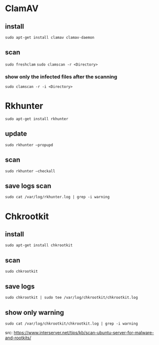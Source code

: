 # ClamAV
## install
```sudo apt-get install clamav clamav-daemon```
## scan
```sudo freshclam```
```sudo clamscan -r <Directory>```
### show only the infected files after the scanning
```sudo clamscan -r -i <Directory>```

# Rkhunter
```sudo apt-get install rkhunter```
## update
```sudo rkhunter –propupd```
## scan
```sudo rkhunter –checkall```
## save logs scan
```sudo cat /var/log/rkhunter.log | grep -i warning```

# Chkrootkit
## install
```sudo apt-get install chkrootkit```
## scan
```sudo chkrootkit```
## save logs
```sudo chkrootkit | sudo tee /var/log/chkrootkit/chkrootkit.log```
## show only warning
```sudo cat /var/log/chkrootkit/chkrootkit.log | grep -i warning```

src: https://www.interserver.net/tips/kb/scan-ubuntu-server-for-malware-and-rootkits/